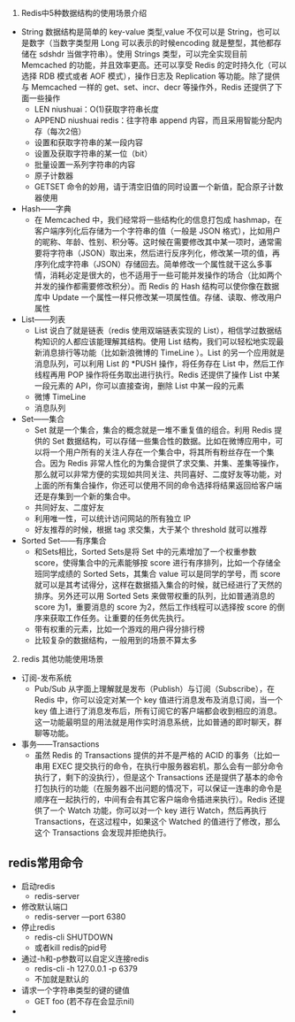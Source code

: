1. Redis中5种数据结构的使用场景介绍
 * String 数据结构是简单的 key-value 类型,value 不仅可以是 String，也可以是数字（当数字类型用 Long 可以表示的时候encoding 就是整型，其他都存储在 sdshdr 当做字符串）。使用 Strings 类型，可以完全实现目前 Memcached 的功能，并且效率更高。还可以享受 Redis 的定时持久化（可以选择 RDB 模式或者 AOF 模式），操作日志及 Replication 等功能。除了提供与 Memcached 一样的 get、set、incr、decr 等操作外，Redis 还提供了下面一些操作
    * LEN niushuai：O(1)获取字符串长度
    * APPEND niushuai redis：往字符串 append 内容，而且采用智能分配内存（每次2倍）
    * 设置和获取字符串的某一段内容
    * 设置及获取字符串的某一位（bit）
    * 批量设置一系列字符串的内容
    * 原子计数器
    * GETSET 命令的妙用，请于清空旧值的同时设置一个新值，配合原子计数器使用   
 * Hash——字典
    * 在 Memcached 中，我们经常将一些结构化的信息打包成 hashmap，在客户端序列化后存储为一个字符串的值（一般是 JSON 格式），比如用户的昵称、年龄、性别、积分等。这时候在需要修改其中某一项时，通常需要将字符串（JSON）取出来，然后进行反序列化，修改某一项的值，再序列化成字符串（JSON）存储回去。简单修改一个属性就干这么多事情，消耗必定是很大的，也不适用于一些可能并发操作的场合（比如两个并发的操作都需要修改积分）。而 Redis 的 Hash 结构可以使你像在数据库中 Update 一个属性一样只修改某一项属性值。存储、读取、修改用户属性
 * List——列表
    * List 说白了就是链表（redis 使用双端链表实现的 List），相信学过数据结构知识的人都应该能理解其结构。使用 List 结构，我们可以轻松地实现最新消息排行等功能（比如新浪微博的 TimeLine ）。List 的另一个应用就是消息队列，可以利用 List 的 *PUSH 操作，将任务存在 List 中，然后工作线程再用 POP 操作将任务取出进行执行。Redis 还提供了操作 List 中某一段元素的 API，你可以直接查询，删除 List 中某一段的元素
    * 微博 TimeLine
    * 消息队列
 * Set——集合
    * Set 就是一个集合，集合的概念就是一堆不重复值的组合。利用 Redis 提供的 Set 数据结构，可以存储一些集合性的数据。比如在微博应用中，可以将一个用户所有的关注人存在一个集合中，将其所有粉丝存在一个集合。因为 Redis 非常人性化的为集合提供了求交集、并集、差集等操作，那么就可以非常方便的实现如共同关注、共同喜好、二度好友等功能，对上面的所有集合操作，你还可以使用不同的命令选择将结果返回给客户端还是存集到一个新的集合中。
    * 共同好友、二度好友
    * 利用唯一性，可以统计访问网站的所有独立 IP
    * 好友推荐的时候，根据 tag 求交集，大于某个 threshold 就可以推荐
 * Sorted Set——有序集合
    * 和Sets相比，Sorted Sets是将 Set 中的元素增加了一个权重参数 score，使得集合中的元素能够按 score 进行有序排列，比如一个存储全班同学成绩的 Sorted Sets，其集合 value 可以是同学的学号，而 score 就可以是其考试得分，这样在数据插入集合的时候，就已经进行了天然的排序。另外还可以用 Sorted Sets 来做带权重的队列，比如普通消息的 score 为1，重要消息的 score 为2，然后工作线程可以选择按 score 的倒序来获取工作任务。让重要的任务优先执行。
    * 带有权重的元素，比如一个游戏的用户得分排行榜
    * 比较复杂的数据结构，一般用到的场景不算太多 
2. redis 其他功能使用场景
* 订阅-发布系统
    * Pub/Sub 从字面上理解就是发布（Publish）与订阅（Subscribe），在 Redis 中，你可以设定对某一个 key 值进行消息发布及消息订阅，当一个 key 值上进行了消息发布后，所有订阅它的客户端都会收到相应的消息。这一功能最明显的用法就是用作实时消息系统，比如普通的即时聊天，群聊等功能。
 * 事务——Transactions
    * 虽然 Redis 的 Transactions 提供的并不是严格的 ACID 的事务（比如一串用 EXEC 提交执行的命令，在执行中服务器宕机，那么会有一部分命令执行了，剩下的没执行），但是这个 Transactions 还是提供了基本的命令打包执行的功能（在服务器不出问题的情况下，可以保证一连串的命令是顺序在一起执行的，中间有会有其它客户端命令插进来执行）。Redis 还提供了一个 Watch 功能，你可以对一个 key 进行 Watch，然后再执行 Transactions，在这过程中，如果这个 Watched 的值进行了修改，那么这个 Transactions 会发现并拒绝执行。
    
## redis常用命令
* 启动redis
    * redis-server
* 修改默认端口
    * redis-server —port 6380
* 停止redis
    * redis-cli  SHUTDOWN
    * 或者kill redis的pid号
* 通过-h和-p参数可以自定义连接redis
    * redis-cli -h 127.0.0.1 -p 6379
    * 不加就是默认的
* 请求一个字符串类型的键的键值
    * GET foo (若不存在会显示nil)
* 